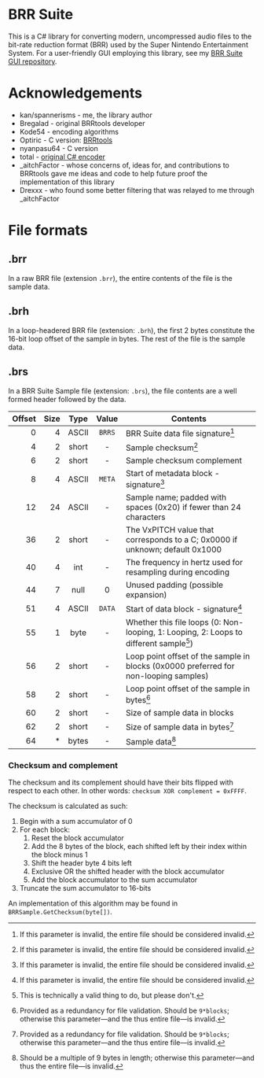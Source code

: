 ﻿# BRR Suite

This is a C# library for converting modern, uncompressed audio files to the bit-rate reduction format (BRR) used by the Super Nintendo Entertainment System. For a user-friendly GUI employing this library, see my [BRR Suite GUI repository](https://github.com/spannerisms/BRRSuiteGUI).

# Acknowledgements
  * kan/spannerisms - me, the library author
  * Bregalad - original BRRtools developer
  * Kode54 - encoding algorithms
  * Optiric - C version: [BRRtools](https://github.com/Optiroc/BRRtools)
  * nyanpasu64 - C version
  * total - [original C# encoder](https://github.com/tewtal/mITroid/blob/master/mITroid/NSPC/BRR.cs)
  * _aitchFactor - whose concerns of, ideas for, and contributions to BRRtools gave me ideas and code to help future proof the implementation of this library
  * Drexxx - who found some better filtering that was relayed to me through _aitchFactor

# File formats

## .brr
In a raw BRR file (extension `.brr`), the entire contents of the file is the sample data.

## .brh
In a loop-headered BRR file (extension: `.brh`), the first 2 bytes constitute the 16-bit loop offset of the sample in bytes. The rest of the file is the sample data.

## .brs
In a BRR Suite Sample file (extension: `.brs`), the file contents are a well formed header followed by the data.

| Offset | Size | Type  | Value  | Contents |
| ------:|-----:|:-----:|:------:| -------- |
|      0 |    4 | ASCII | `BRRS` | BRR Suite data file signature[^1] |
|      4 |    2 | short | -      | Sample checksum[^1] |
|      6 |    2 | short | -      | Sample checksum complement |
|      8 |    4 | ASCII | `META` | Start of metadata block - signature[^1] |
|     12 |   24 | ASCII | -      | Sample name; padded with spaces (0x20) if fewer than 24 characters |
|     36 |    2 | short | -      | The VxPITCH value that corresponds to a C; 0x0000 if unknown; default 0x1000 |
|     40 |    4 | int   | -      | The frequency in hertz used for resampling during encoding |
|     44 |    7 | null  | 0      | Unused padding (possible expansion)
|     51 |    4 | ASCII | `DATA` | Start of data block - signature[^1] |
|     55 |    1 | byte  | -      | Whether this file loops (0: Non-looping, 1: Looping, 2: Loops to different sample[^2]) |
|     56 |    2 | short | -      | Loop point offset of the sample in blocks (0x0000 preferred for non-looping samples) |
|     58 |    2 | short | -      | Loop point offset of the sample in bytes[^3] |
|     60 |    2 | short | -      | Size of sample data in blocks |
|     62 |    2 | short | -      | Size of sample data in bytes[^3] |
|     64 |    * | bytes | -      | Sample data[^4] |

[^1]: If this parameter is invalid, the entire file should be considered invalid.
[^2]: This is technically a valid thing to do, but please don't.
[^3]: Provided as a redundancy for file validation. Should be `9*blocks`; otherwise this parameter&mdash;and the thus entire file&mdash;is invalid.
[^4]: Should be a multiple of 9 bytes in length; otherwise this parameter&mdash;and thus the entire file&mdash;is invalid.

### Checksum and complement
The checksum and its complement should have their bits flipped with respect to each other. In other words: `checksum XOR complement = 0xFFFF`.

The checksum is calculated as such:

1. Begin with a sum accumulator of 0
2. For each block:
	1. Reset the block accumulator
	2. Add the 8 bytes of the block, each shifted left by their index within the block minus 1
	3. Shift the header byte 4 bits left
	4. Exclusive OR the shifted header with the block accumulator
	5. Add the block accumulator to the sum accumulator
3. Truncate the sum accumulator to 16-bits


An implementation of this algorithm may be found in `BRRSample.GetChecksum(byte[])`.
